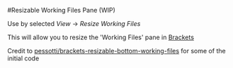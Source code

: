#Resizable Working Files Pane (WIP)

Use by selected *View* -> *Resize Working Files*

This will allow you to resize the 'Working Files' pane in [Brackets](http://brackets.io/)

Credit to [pessotti/brackets-resizable-bottom-working-files](https://github.com/pessotti/brackets-resizable-bottom-working-files) for some of the initial code